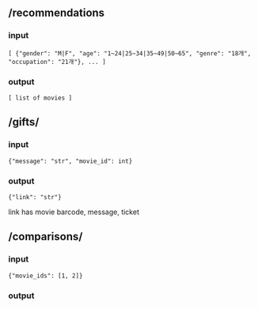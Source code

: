 
## /recommendations

### input 
```
[ {"gender": "M|F", "age": "1~24|25~34|35~49|50~65", "genre": "18개", "occupation": "21개"}, ... ]
```
### output
```
[ list of movies ]
```

## /gifts/

### input
```
{"message": "str", "movie_id": int}
```
### output
```
{"link": "str"}
```
link has movie barcode, message, ticket

## /comparisons/

### input
```
{"movie_ids": [1, 2]}
```
### output
```

```
